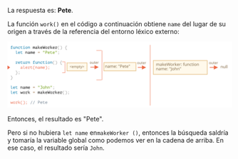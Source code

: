 La respuesta es: **Pete**.

La función `work()` en el código a continuación obtiene `name` del lugar de su origen a través de la referencia del entorno léxico externo:

![](lexenv-nested-work.svg)

Entonces, el resultado es "Pete".

Pero si no hubiera `let name` en` makeWorker () `, entonces la búsqueda saldría y tomaría la variable global como podemos ver en la cadena de arriba. En ese caso, el resultado sería `John`.
